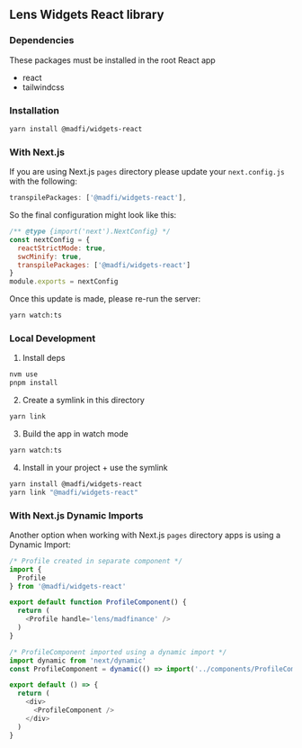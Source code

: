 ## Lens Widgets React library

### Dependencies
These packages must be installed in the root React app
- react
- tailwindcss

### Installation

```sh
yarn install @madfi/widgets-react
```

### With Next.js

If you are using Next.js `pages` directory please update your `next.config.js` with the following:

```javascript
transpilePackages: ['@madfi/widgets-react'],
```

So the final configuration might look like this:

```javascript
/** @type {import('next').NextConfig} */
const nextConfig = {
  reactStrictMode: true,
  swcMinify: true,
  transpilePackages: ['@madfi/widgets-react']
}
module.exports = nextConfig
```

Once this update is made, please re-run the server:
```sh
yarn watch:ts
```

### Local Development

1. Install deps
```sh
nvm use
pnpm install
```

2. Create a symlink in this directory
```sh
yarn link
```

3. Build the app in watch mode
```sh
yarn watch:ts
```

4. Install in your project + use the symlink
```sh
yarn install @madfi/widgets-react
yarn link "@madfi/widgets-react"
```

### With Next.js Dynamic Imports

Another option when working with Next.js `pages` directory apps is using a Dynamic Import:

```typescript
/* Profile created in separate component */
import {
  Profile
} from '@madfi/widgets-react'

export default function ProfileComponent() {
  return (
    <Profile handle='lens/madfinance' />
  )
}

/* ProfileComponent imported using a dynamic import */
import dynamic from 'next/dynamic'
const ProfileComponent = dynamic(() => import('../components/ProfileComponent'), { ssr: false })

export default () => {
  return (
    <div>
      <ProfileComponent />
    </div>
  )
}
```
